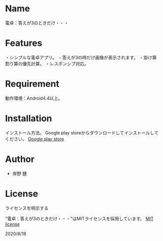 # Name
電卓：答えが3のときだけ・・・


# Features

・シンプルな電卓アプリ。
・答えが3の時だけ画像が表示されます。
・掛け算割り算の優先計算。
・レスポンシブ対応。


# Requirement

動作環境：Android4.4以上。


# Installation
インストール方法。
Google play storeからダウンロードしてインストールしてください。
[Google play store](https://play.google.com/store/apps/details?id=to.msn.wings.caluculator)


# Author

* 岸野 健


# License
ライセンスを明示する

"電卓：答えが3のときだけ・・・"はMITライセンスを採用しています。
 [MIT license](https://en.wikipedia.org/wiki/MIT_License)

 2020/8/18